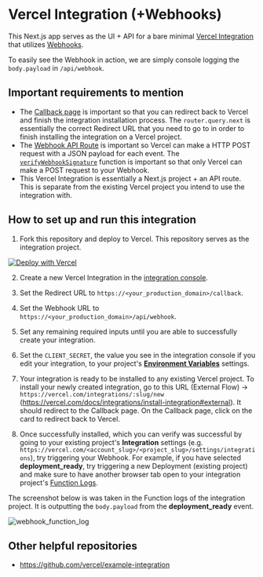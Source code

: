 # Vercel Integration (+Webhooks)

This Next.js app serves as the UI + API for a bare minimal [Vercel Integration](https://vercel.com/docs/integrations) that utilizes [Webhooks](https://vercel.com/docs/integrations/webhooks-overview).

To easily see the Webhook in action, we are simply console logging the `body.payload` in `/api/webhook`.

## Important requirements to mention

- The [Callback page](https://github.com/samsisle/vercel-integration/blob/main/pages/callback.tsx) is important so that you can redirect back to Vercel and finish the integration installation process. The `router.query.next` is essentially the correct Redirect URL that you need to go to in order to finish installing the integration on a Vercel project.
- The [Webhook API Route](https://github.com/samsisle/vercel-integration/blob/main/pages/api/webhook.ts) is important so Vercel can make a HTTP POST request with a JSON payload for each event. The [`verifyWebhookSignature`](https://github.com/samsisle/vercel-integration/blob/main/utils/verify-webhook-signature.ts) function is important so that only Vercel can make a POST request to your Webhook.
- This Vercel Integration is essentially a Next.js project + an API route. This is separate from the existing Vercel project you intend to use the integration with.

## How to set up and run this integration

1. Fork this repository and deploy to Vercel. This repository serves as the integration project.

[![Deploy with Vercel](https://vercel.com/button)](https://vercel.com/new/project?template=https://github.com/samsisle/vercel-integration)

2. Create a new Vercel Integration in the [integration console](https://vercel.com/dashboard/integrations/console).

3. Set the Redirect URL to `https://<your_production_domain>/callback`.

4. Set the Webhook URL to `https://<your_production_domain>/api/webhook`.

5. Set any remaining required inputs until you are able to successfully create your integration.

6. Set the `CLIENT_SECRET`, the value you see in the integration console if you edit your integration, to your project's [**Environment Variables**](https://vercel.com/docs/concepts/projects/environment-variables) settings.

7. Your integration is ready to be installed to any existing Vercel project. To install your newly created integration, go to this URL (External Flow) → `https://vercel.com/integrations/:slug/new` (https://vercel.com/docs/integrations/install-integration#external). It should redirect to the Callback page. On the Callback page, click on the card to redirect back to Vercel.

8. Once successfully installed, which you can verify was successful by going to your existing project's **Integration** settings (e.g. `https://vercel.com/<account_slug>/<project_slug>/settings/integrations`), try triggering your Webhook. For example, if you have selected **deployment_ready**, try triggering a new Deployment (existing project) and make sure to have another browser tab open to your integration project's [Function Logs](https://vercel.com/docs/concepts/deployments/logs#function-logs).

The screenshot below is was taken in the Function logs of the integration project. It is outputting the `body.payload` from the **deployment_ready** event.

![webhook_function_log](https://integration.msisle.im/webhook_function_log.jpg)

## Other helpful repositories

- https://github.com/vercel/example-integration
